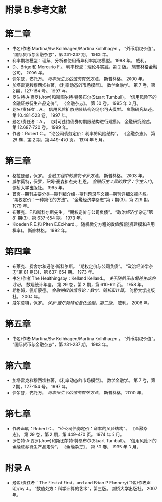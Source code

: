 # 附录 B.参考文献

# 第二章

*   书名/作者 Martina/Sw Kolhhagen/Martina Kolhlhagen.。 “外币期权价值”。 “国际货币与金融杂志”，第 231-237 期。 1983 年。
*   利率期权模型：理解、分析和使用奇异利率期权模型。 1998 年。 威利。
*   D.、Brigo 和 Mercurio F.。 利率模型：理论与实践，第 2 版。 施普林格金融公司。 2006 年。
*   佩尔瑟，安托万。 *利率衍生品估值的有效方法*。 斯普林格。 2000 年。
*   加塔雷克和穆西埃拉著，《利率动态的市场模型》。 数学金融学。 第 7 卷，第 2 期，127-154 号。 1997 年。
*   罗伯特·A·贾罗(Jrow)和斯图尔特·特恩布尔(Stuart Turnbull)。 “信用风险下的金融证券衍生产品定价”。 《金融杂志》。 第 50 卷。 1995 年 3 月。
*   题名/责任者：A.。 信用风险扩散期限结构的马尔可夫模型。 金融研究综述。 第 10.481-523 卷。 1997 年。
*   题名/责任者：A.。 《对可违约债券的期限结构进行建模》。 金融研究综述。 第 12.687-720 卷。 1999 年。
*   作者：Robert C.。 “论公司债务定价：利率的风险结构”。 《金融杂志》。 第 29 卷，第 2 期，第 449-470 页。 1974 年 5 月。

# 第三章

*   格拉瑟曼，保罗。 *金融工程中的蒙特卡罗方法*。 斯普林格。 2003 年。
*   威尔莫特，保罗，萨姆·豪森和杰夫·杜恩。 *金融衍生工具的数学：学生入门*。 剑桥大学出版社。 1995 年。
*   首页--期刊主要分类--期刊细介绍--期刊题录与文摘--期刊详细文摘内容。 “期权定价：一种简化的方法”。 “金融经济学杂志”第 7 期(3)，第 229 期。 1979 年。
*   布莱克、F.和斯科尔斯先生。 “期权定价与公司负债”。 “政治经济学杂志”第 81 期(3)，第 637-654 期。 1973 年。
*   Kloeden P.E.和 Plten E.Eckhard.。 随机微分方程的数值解(随机建模和应用概率)。 斯普林格。 1992 年。

# 第四章

*   布莱克、费舍尔和迈伦·斯科尔斯。 “期权定价与公司负债”。 “政治经济学杂志”第 81 期(3)，第 637-654 期。 1973 年。
*   书名/作者 The Healthingsby：Kelland Kelland.。 *关于随机正态偏差生成的注记*。 数理统计年鉴。 第 29 卷，第 2 期，第 610-611 页。 1958 年。
*   希格姆，德斯蒙德。 *金融期权估值导论：数学、随机和计算*。 剑桥大学出版社。 2004 年。
*   威尔莫特，保罗。 *保罗·威尔莫特论量化金融，第二版*。 威利。 2006 年。

# 第五章

*   书名/作者 Martina/Sw Kolhhagen/Martina Kolhlhagen.。 “外币期权价值”。 “国际货币与金融杂志”，第 231-237 期。 1983 年。

# 第六章

*   加塔雷克和穆西埃拉著，《利率动态的市场模型》。 数学金融学。 第 7 卷，第 2 期，127-154 号。 1997 年。
*   佩尔瑟，安托万。 *利率衍生品估值的有效方法*。 斯普林格，2000 年。

# 第七章

*   作者声明：Robert C.。 “论公司债务定价：利率的风险结构”。 《金融杂志》。 第 29 卷，第 2 期，第 449-470 页。 1974 年 5 月。
*   罗伯特·A·贾罗(Jrow)和斯图尔特·特恩布尔(Stuart Turnbull)。 “信用风险下的金融证券衍生产品定价”。 《金融杂志》。 第 50 卷。 1995 年 3 月。

# 附录 A

*   题名/责任者：The First of First，and and Brian P.Flannery(书名/作者声明)/by J.。 “数值处方：科学计算的艺术”，第三版。 剑桥大学出版社。 2007 年。